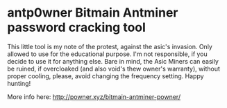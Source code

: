 # antp0wner Bitmain Antminer password cracking tool

This little tool is my note of the protest, against the asic's invasion.
Only allowed to use for the educational purpose. I'm not responsible, if you decide to use it for anything else.
Bare in mind, the Asic Miners can easily be ruined, if overcloaked (and also void's thew owner's warranty), without proper cooling, please, avoid changing the frequency setting.
Happy hunting!

More info here: http://powner.xyz/bitmain-antminer-powner/
